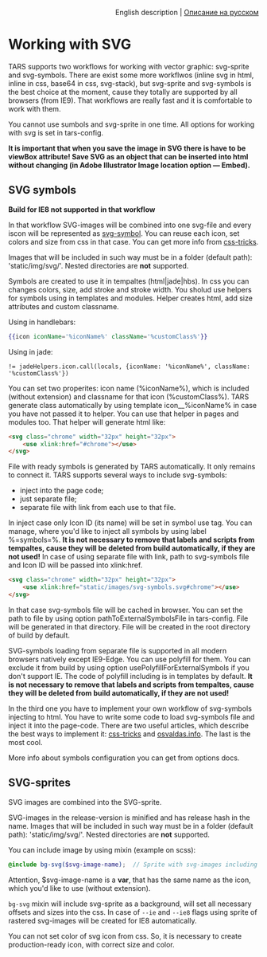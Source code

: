 <p align="right">
English description | <a href="../ru/svg-processing.md">Описание на русском</a>
</p>

# Working with SVG

TARS supports two workflows for working with vector graphic: svg-sprite and svg-symbols. There are exist some more workflwos (inline svg in html, inline in css, base64 in css, svg-stack), but svg-sprite and svg-symbols is the best choice at the moment, cause they totally are supported by all browsers (from IE9). That workflows are really fast and it is comfortable to work with them.

You cannot use sumbols and svg-sprite in one time. All options for working with svg is set in tars-config.

**It is important that when you save the image in SVG there is have to be viewBox attribute! Save SVG as an object that can be inserted into html without changing (in Adobe Illustrator Image location option — Embed).**

## SVG symbols

**Build for IE8 not supported in that workflow**

In that workflow SVG-images will be combined into one svg-file and every iscon will be represented as [svg-symbol](https://developer.mozilla.org/ru/docs/Web/SVG/Element/symbol). You can reuse each icon, set colors and size from css in that case. You can get more info from [css-tricks](https://css-tricks.com/svg-symbol-good-choice-icons/). 

Images that will be included in such way must be in a folder (default path): 'static/img/svg/'. Nested directories are **not** supported.

Symbols are created to use it in tempaltes (html|jade|hbs). In css you can changes colors, size, add stroke and stroke width. You sholud use helpers for symbols using in templates and modules. Helper creates html, add size attributes and custom classname.

Using in handlebars:
```handlebars
{{icon iconName='%iconName%' className='%customClass%'}}
```

Using in jade:
```jade
!= jadeHelpers.icon.call(locals, {iconName: '%iconName%', className: '%customClass%'})
```

You can set two properites: icon name (%iconName%), which is included (without extension) and classname for that icon (%customClass%). TARS generate class automatically by using template icon__%iconName% in case you have not passed it to helper. You can use that helper in pages and modules too. That helper will generate html like:
```html
<svg class="chrome" width="32px" height="32px">
    <use xlink:href="#chrome"></use>
</svg>
```

File with ready symbols is generated by TARS automatically. It only remains to connect it. TARS supports several ways to include svg-symbols:
* inject into the page code;
* just separate file;
* separate file with link from each use to that file.

In inject case only Icon ID (its name) will be set in symbol use tag. You can manage, where you'd like to inject all symbols by using label %=symbols=%. **It is not necessary to remove that labels and scripts from tempaltes, cause they will be deleted from build automatically, if they are not used!**
In case of using separate file with link, path to svg-symbols file and Icon ID will be passed into xlink:href.

```html
<svg class="chrome" width="32px" height="32px">
    <use xlink:href="static/images/svg-symbols.svg#chrome"></use>
</svg>
```

In that case svg-symbols file will be cached in browser. You can set the path to file by using option pathToExternalSymbolsFile in tars-config. File will be generated in that directory. File will be created in the root directory of build by default.

SVG-symbols loading from separate file is supported in all modern browsers natively except IE9-Edge. You can use polyfill for them. You can exclude it from build by using option usePolyfillForExternalSymbols if you don't support IE. The code of polyfill including is in templates by default. **It is not necessary to remove that labels and scripts from tempaltes, cause they will be deleted from build automatically, if they are not used!**

In the third one you have to implement your own workflow of svg-symbols injecting to html. You have to write some code to load svg-symbols file and inject it into the page-code. There are two useful articles, which describe the best ways to implement it: [css-tricks](https://css-tricks.com/ajaxing-svg-sprite/) and [osvaldas.info](http://osvaldas.info/caching-svg-sprite-in-localstorage). The last is the most cool.

More info about symbols configuration you can get from options docs.

## SVG-sprites

SVG images are combined into the SVG-sprite.

SVG-images in the release-version is minified and has release hash in the name. Images that will be included in such way must be in a folder (default path): 'static/img/svg/'. Nested directories are **not** supported.

You can include image by using mixin (example on scss):
```scss
@include bg-svg($svg-image-name);  // Sprite with svg-images including
```

Attention, $svg-image-name is a **var**, that has the same name as the icon, which you'd like to use (without extension).

`bg-svg` mixin will include svg-sprite as a background, will set all necessary offsets and sizes into the css. In case of `--ie` and `--ie8` flags using sprite of rastered svg-images will be created for IE8 automatically.

You can not set color of svg icon from css. So, it is necessary to create production-ready icon, with correct size and color.

